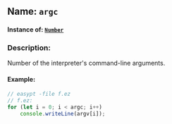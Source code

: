 ## Name: `argc`

#### Instance of: [`Number`](Number.md)

### Description:

Number of the interpreter's command-line arguments.

#### Example:

```js
// easypt -file f.ez
// f.ez:
for (let i = 0; i < argc; i++)
    console.writeLine(argv[i]);
```

